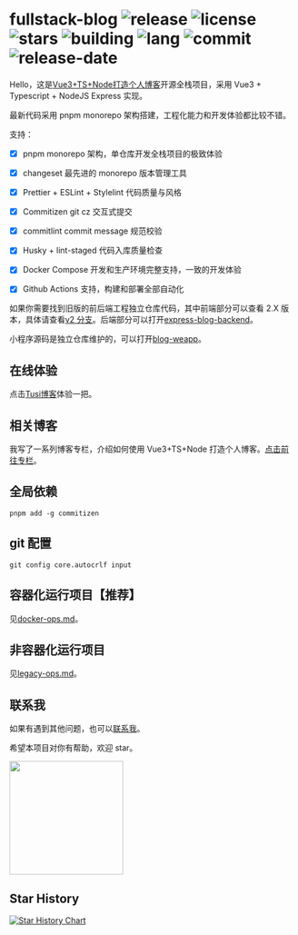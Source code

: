 # fullstack-blog ![release](https://img.shields.io/github/v/release/cumt-robin/vue3-ts-blog-frontend) ![license](https://img.shields.io/github/license/cumt-robin/vue3-ts-blog-frontend) ![stars](https://img.shields.io/github/stars/cumt-robin/vue3-ts-blog-frontend) ![building](https://img.shields.io/github/actions/workflow/status/cumt-robin/vue3-ts-blog-frontend/ci_cd.yml) ![lang](https://img.shields.io/github/languages/count/cumt-robin/vue3-ts-blog-frontend) ![commit](https://img.shields.io/github/last-commit/cumt-robin/vue3-ts-blog-frontend) ![release-date](https://img.shields.io/github/release-date/cumt-robin/vue3-ts-blog-frontend)

Hello，这是[Vue3+TS+Node打造个人博客](https://juejin.cn/column/7177402980180688952)开源全栈项目，采用 Vue3 + Typescript + NodeJS Express 实现。

最新代码采用 pnpm monorepo 架构搭建，工程化能力和开发体验都比较不错。

支持：

- [x] pnpm monorepo 架构，单仓库开发全栈项目的极致体验
- [x] changeset 最先进的 monorepo 版本管理工具
- [x] Prettier + ESLint + Stylelint 代码质量与风格
- [x] Commitizen git cz 交互式提交
- [x] commitlint commit message 规范校验
- [x] Husky + lint-staged 代码入库质量检查
- [x] Docker Compose 开发和生产环境完整支持，一致的开发体验
- [x] Github Actions 支持，构建和部署全部自动化


如果你需要找到旧版的前后端工程独立仓库代码，其中前端部分可以查看 2.X 版本，具体请查看[v2 分支](https://github.com/cumt-robin/fullstack-blog/tree/v2)。后端部分可以打开[express-blog-backend](https://github.com/cumt-robin/express-blog-backend)。

小程序源码是独立仓库维护的，可以打开[blog-weapp](https://github.com/cumt-robin/blog-weapp)。

## 在线体验

点击[Tusi博客](https://blog.wbjiang.cn/)体验一把。

## 相关博客

我写了一系列博客专栏，介绍如何使用 Vue3+TS+Node 打造个人博客。[点击前往专栏](https://juejin.cn/column/7177402980180688952)。

## 全局依赖

```shell
pnpm add -g commitizen
```

## git 配置

```shell
git config core.autocrlf input
```

## 容器化运行项目【推荐】

见[docker-ops.md](./docker-ops.md)。

## 非容器化运行项目

见[legacy-ops.md](./legacy-ops.md)。

## 联系我

如果有遇到其他问题，也可以[联系我](https://qncdn.wbjiang.cn/%E5%85%AC%E4%BC%97%E5%8F%B7/qrcode_new.jpg)。

希望本项目对你有帮助，欢迎 star。

<img src="https://qncdn.wbjiang.cn/%E5%85%AC%E4%BC%97%E5%8F%B7/qrcode_new.jpg" style="width:200px;height:200px" />

## Star History

[![Star History Chart](https://api.star-history.com/svg?repos=cumt-robin/vue3-ts-blog-frontend&type=Date)](https://star-history.com/#cumt-robin/vue3-ts-blog-frontend&Date)
